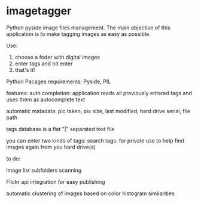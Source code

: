 imagetagger
===========

Python pyside image files management.
The main objective of this application is to make tagging images as easy as possible.

Use:
1) choose a foder with digital images
2) enter tags and hit enter
3) that's it!

Python Pacages requirements: Pyside, PIL

features:
auto completion: application reads all previously entered tags and uses them as autocomplete text

automatic matadata: pic taken, pix size, last modified, hard drive serial, file path

tags database is a flat "|" separated text file

you can enter two kinds of tags: search tags: for private use to help find images again from you hard drive(s)

to do: 

image list subfolders scanning

Flickr api integration for easy publishing

automatic clustering of images based on color histogram similarities

